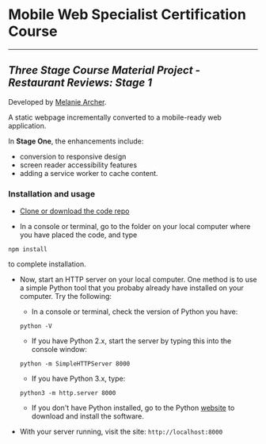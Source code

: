 # Mobile Web Specialist Certification Course
---
## _Three Stage Course Material Project - Restaurant Reviews: Stage 1_

Developed by [Melanie Archer](https://github.com/mejarc/mws-restaurant-stage-1.git).

A static webpage incrementally converted to a mobile-ready web application.

In **Stage One**, the enhancements include:
* conversion to responsive design
* screen reader accessibility features
* adding a service worker to cache content.

### Installation and usage
* [Clone or download the code repo](https://github.com/mejarc/mws-restaurant-stage-1.git)

* In a console or terminal, go to the folder on your local computer where you have placed the code, and type
```shell
npm install
``` 
to complete installation.
* Now, start an HTTP server on your local computer. One method is to use a simple Python tool that you probaby already have installed on your computer. Try the following:

    * In a console or terminal, check the version of Python you have: 
  ```shell
  python -V
  ```
    * If you have Python 2.x, start the server by typing this into the console window:
  ```shell
  python -m SimpleHTTPServer 8000
  ``` 
    * If you have Python 3.x, type:
  ```shell
  python3 -m http.server 8000
  ```
    * If you don't have Python installed, go to the Python [website](https://www.python.org/) to download and install the software.

* With your server running, visit the site: `http://localhost:8000`
